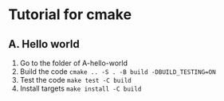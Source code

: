 # Tutorial for cmake

## A. Hello world

1. Go to the folder of A-hello-world
1. Build the code `cmake .. -S . -B build -DBUILD_TESTING=ON`
1. Test the code `make test -C build`
1. Install targets `make install -C build`
